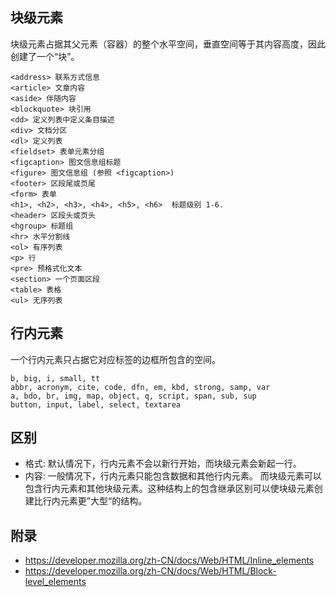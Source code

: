## 块级元素

块级元素占据其父元素（容器）的整个水平空间，垂直空间等于其内容高度，因此创建了一个“块”。

```
<address> 联系方式信息
<article> 文章内容
<aside> 伴随内容
<blockquote> 块引用
<dd> 定义列表中定义条目描述
<div> 文档分区
<dl> 定义列表
<fieldset> 表单元素分组
<figcaption> 图文信息组标题
<figure> 图文信息组 (参照 <figcaption>)
<footer> 区段尾或页尾
<form> 表单
<h1>, <h2>, <h3>, <h4>, <h5>, <h6>  标题级别 1-6.
<header> 区段头或页头
<hgroup> 标题组
<hr> 水平分割线
<ol> 有序列表
<p> 行
<pre> 预格式化文本
<section> 一个页面区段
<table> 表格
<ul> 无序列表
```

## 行内元素

一个行内元素只占据它对应标签的边框所包含的空间。

```
b, big, i, small, tt
abbr, acronym, cite, code, dfn, em, kbd, strong, samp, var
a, bdo, br, img, map, object, q, script, span, sub, sup
button, input, label, select, textarea
```

## 区别

- 格式: 默认情况下，行内元素不会以新行开始，而块级元素会新起一行。
- 内容: 一般情况下，行内元素只能包含数据和其他行内元素。 而块级元素可以包含行内元素和其他块级元素。这种结构上的包含继承区别可以使块级元素创建比行内元素更”大型“的结构。

## 附录

- https://developer.mozilla.org/zh-CN/docs/Web/HTML/Inline_elements
- https://developer.mozilla.org/zh-CN/docs/Web/HTML/Block-level_elements
